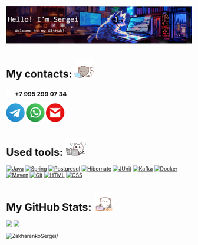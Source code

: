 ![Header](./images/header_wh.png)

<!-- <h3>Right now I'm looking for a job, so feel free to contact me one of the following ways!</h3> -->


# My contacts: <img src="./images/Contacts.gif" height="50" loading="lazy"/>
<h3><img src="./icons/phone_icon-icons.com_48251_wh.png" alt="Telegram" height="20"> +7 995 299 07 34</br></h3>
<a href="https://t.me/Niaktes"><img src="./icons/telegram_logo_icon_186899.png" alt="Telegram" height="50"></a>
<a href="https://wa.me/89265900734"><img src="./icons/whatsapp_logo_icon_186881.png" alt="Whatsapp" height="50"></a>
<a href="mailto:Sergei.Rabota@gmail.com"><img src="./icons/gmail_14189.png" alt="Mail" height="50"></a>


# Used tools: <img src="./images/Skills.gif" height="50" loading="lazy"/>
<p float="left">
  <a href="#"><img alt="Java" src="https://custom-icon-badges.herokuapp.com/badge/Java-007396?logo=java&logoColor=white" height="25"></a>
  <a href="#"><img alt="Spring" src="https://img.shields.io/badge/Spring-6DB33F?logo=spring&logoColor=white" height="25"></a>
  <a href="#"><img alt="Postgresql" src="https://img.shields.io/badge/PostgreSQL-4169E1?logo=postgresql&logoColor=white" height="25"></a>
  <a href="#"><img alt="Hibernate" src="https://img.shields.io/badge/Hibernate-59666C?logo=hibernate&logoColor=white" height="25"></a>
  <a href="#"><img alt="JUnit" src="https://custom-icon-badges.herokuapp.com/badge/JUnit-25A162?logo=check-circle&logoColor=white" height="25"></a>
  <a href="#"><img alt="Kafka" src="https://custom-icon-badges.herokuapp.com/badge/Kafka-6DB33F?logo=kafka_white&logoColor=white" height="25"></a>
  <a href="#"><img alt="Docker" src="https://img.shields.io/badge/Docker-007396?logo=docker&logoColor=white" height="25"></a>
  <a href="#"><img alt="Maven" src="https://img.shields.io/badge/Maven-C71A36?logo=Apache Maven&logoColor=white" height="25"></a>
  <a href="#"><img alt="Git" src="https://img.shields.io/badge/GIT-F05033?logo=git&logoColor=white" height="25"></a>
  <a href="#"><img alt="HTML" src="https://img.shields.io/badge/HTML-E34F26?logo=html5&logoColor=white" height="25"></a>
  <a href="#"><img alt="CSS" src="https://img.shields.io/badge/CSS-1572B6?logo=css3&logoColor=white" height="25"></a>
</p>


# My GitHub Stats: <img src="./images/Stats.gif" height="50" loading="lazy"/>
<p float="left">
  <a href="#"><img height=150 src="https://github-readme-stats.vercel.app/api/top-langs/?username=Niaktes&theme=tokyonight&hide=Shell&hide_title=true"/></a>
  <a href="#"><img height=150 src="https://github-readme-stats.vercel.app/api?username=Niaktes&show_icons=true&theme=tokyonight&hide_title=true&"/></a>
</p>
<p align = left><img src="https://komarev.com/ghpvc/?username=Niaktes" alt=ZakharenkoSergei/></p>

<!--
Here are some ideas to get you started:

- 🔭 I’m currently working on ...
- 🌱 I’m currently learning ...
- 👯 I’m looking to collaborate on ...
- 🤔 I’m looking for help with ...
- 💬 Ask me about ...
- 📫 How to reach me: ...
- 😄 Pronouns: ...
- ⚡ Fun fact: ...
-->
